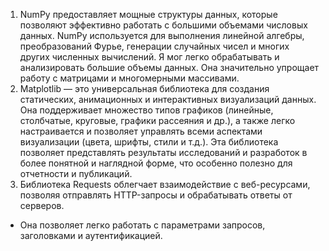 1) NumPy предоставляет мощные структуры данных, которые позволяют эффективно работать с большими объемами числовых данных.
NumPy используется для выполнения линейной алгебры, преобразований Фурье, генерации случайных чисел и многих других численных вычислений. Я мог легко обрабатывать и анализировать большие объемы данных. Она значительно упрощает работу с матрицами и многомерными массивами.
2) Matplotlib — это универсальная библиотека для создания статических, анимационных и интерактивных визуализаций данных. Она поддерживает множество типов графиков (линейные, столбчатые, круговые, графики рассеяния и др.), а также легко настраивается и позволяет управлять всеми аспектами визуализации (цвета, шрифты, стили и т.д.). Эта библиотека позволяет представлять результаты исследований и разработок в более понятной и наглядной форме, что особенно полезно для отчетности и публикаций. 
3) Библиотека Requests облегчает взаимодействие с веб-ресурсами, позволяя отправлять HTTP-запросы и обрабатывать ответы от серверов.
- Она позволяет легко работать с параметрами запросов, заголовками и аутентификацией.

